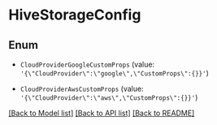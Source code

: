 # HiveStorageConfig


## Enum

* `CloudProviderGoogleCustomProps` (value: `'{\"CloudProvider\":\"google\",\"CustomProps\":{}}'`)

* `CloudProviderAwsCustomProps` (value: `'{\"CloudProvider\":\"aws\",\"CustomProps\":{}}'`)

[[Back to Model list]](../README.md#documentation-for-models) [[Back to API list]](../README.md#documentation-for-api-endpoints) [[Back to README]](../README.md)
